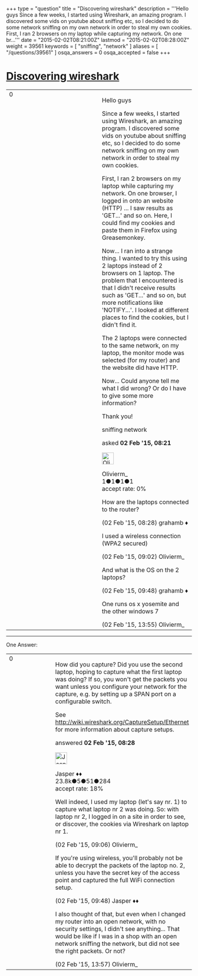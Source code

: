 +++
type = "question"
title = "Discovering wireshark"
description = '''Hello guys Since a few weeks, I started using Wireshark, an amazing program.  I discovered some vids on youtube about sniffing etc, so I decided to do some network sniffing on my own network in order to steal my own cookies.  First, I ran 2 browsers on my laptop while capturing my network. On one br...'''
date = "2015-02-02T08:21:00Z"
lastmod = "2015-02-02T08:28:00Z"
weight = 39561
keywords = [ "sniffing", "network" ]
aliases = [ "/questions/39561" ]
osqa_answers = 0
osqa_accepted = false
+++

<div class="headNormal">

# [Discovering wireshark](/questions/39561/discovering-wireshark)

</div>

<div id="main-body">

<div id="askform">

<table id="question-table" style="width:100%;"><colgroup><col style="width: 50%" /><col style="width: 50%" /></colgroup><tbody><tr class="odd"><td style="width: 30px; vertical-align: top"><div class="vote-buttons"><div id="post-39561-score" class="post-score" title="current number of votes">0</div><div id="favorite-count" class="favorite-count"></div></div></td><td><div id="item-right"><div class="question-body"><p>Hello guys</p><p>Since a few weeks, I started using Wireshark, an amazing program. I discovered some vids on youtube about sniffing etc, so I decided to do some network sniffing on my own network in order to steal my own cookies.</p><p>First, I ran 2 browsers on my laptop while capturing my network. On one browser, I logged in onto an website (HTTP) ... I saw results as 'GET...' and so on. Here, I could find my cookies and paste them in Firefox using Greasemonkey.</p><p>Now... I ran into a strange thing. I wanted to try this using 2 laptops instead of 2 browsers on 1 laptop. The problem that I encountered is that I didn't receive results such as 'GET...' and so on, but more notifications like 'NOTIFY...'. I looked at different places to find the cookies, but I didn't find it.</p><p>The 2 laptops were connected to the same network, on my laptop, the monitor mode was selected (for my router) and the website did have HTTP.</p><p>Now... Could anyone tell me what I did wrong? Or do I have to give some more information?</p><p>Thank you!</p></div><div id="question-tags" class="tags-container tags">sniffing network</div><div id="question-controls" class="post-controls"></div><div class="post-update-info-container"><div class="post-update-info post-update-info-user"><p>asked <strong>02 Feb '15, 08:21</strong></p><img src="https://secure.gravatar.com/avatar/24aeb6a4a91d04c5a176d4f5302a9224?s=32&amp;d=identicon&amp;r=g" class="gravatar" width="32" height="32" alt="Olivierm_&#39;s gravatar image" /><p>Olivierm_<br />
<span class="score" title="1 reputation points">1</span><span title="1 badges"><span class="badge1">●</span><span class="badgecount">1</span></span><span title="1 badges"><span class="silver">●</span><span class="badgecount">1</span></span><span title="1 badges"><span class="bronze">●</span><span class="badgecount">1</span></span><br />
<span class="accept_rate" title="Rate of the user&#39;s accepted answers">accept rate:</span> <span title="Olivierm_ has no accepted answers">0%</span></p></div></div><div id="comments-container-39561" class="comments-container"><span id="39563"></span><div id="comment-39563" class="comment"><div id="post-39563-score" class="comment-score"></div><div class="comment-text"><p>How are the laptops connected to the router?</p></div><div id="comment-39563-info" class="comment-info"><span class="comment-age">(02 Feb '15, 08:28)</span> grahamb ♦</div></div><span id="39566"></span><div id="comment-39566" class="comment"><div id="post-39566-score" class="comment-score"></div><div class="comment-text"><p>I used a wireless connection (WPA2 secured)</p></div><div id="comment-39566-info" class="comment-info"><span class="comment-age">(02 Feb '15, 09:02)</span> Olivierm_</div></div><span id="39570"></span><div id="comment-39570" class="comment"><div id="post-39570-score" class="comment-score"></div><div class="comment-text"><p>And what is the OS on the 2 laptops?</p></div><div id="comment-39570-info" class="comment-info"><span class="comment-age">(02 Feb '15, 09:48)</span> grahamb ♦</div></div><span id="39581"></span><div id="comment-39581" class="comment"><div id="post-39581-score" class="comment-score"></div><div class="comment-text"><p>One runs os x yosemite and the other windows 7</p></div><div id="comment-39581-info" class="comment-info"><span class="comment-age">(02 Feb '15, 13:55)</span> Olivierm_</div></div></div><div id="comment-tools-39561" class="comment-tools"></div><div class="clear"></div><div id="comment-39561-form-container" class="comment-form-container"></div><div class="clear"></div></div></td></tr></tbody></table>

------------------------------------------------------------------------

<div class="tabBar">

<span id="sort-top"></span>

<div class="headQuestions">

One Answer:

</div>

</div>

<span id="39564"></span>

<div id="answer-container-39564" class="answer">

<table style="width:100%;"><colgroup><col style="width: 50%" /><col style="width: 50%" /></colgroup><tbody><tr class="odd"><td style="width: 30px; vertical-align: top"><div class="vote-buttons"><div id="post-39564-score" class="post-score" title="current number of votes">0</div></div></td><td><div class="item-right"><div class="answer-body"><p>How did you capture? Did you use the second laptop, hoping to capture what the first laptop was doing? If so, you won't get the packets you want unless you configure your network for the capture, e.g. by setting up a SPAN port on a configurable switch.</p><p>See <a href="http://wiki.wireshark.org/CaptureSetup/Ethernet">http://wiki.wireshark.org/CaptureSetup/Ethernet</a> for more information about capture setups.</p></div><div class="answer-controls post-controls"></div><div class="post-update-info-container"><div class="post-update-info post-update-info-user"><p>answered <strong>02 Feb '15, 08:28</strong></p><img src="https://secure.gravatar.com/avatar/c578ba2967741f25aebd6afef702f432?s=32&amp;d=identicon&amp;r=g" class="gravatar" width="32" height="32" alt="Jasper&#39;s gravatar image" /><p>Jasper ♦♦<br />
<span class="score" title="23806 reputation points"><span>23.8k</span></span><span title="5 badges"><span class="badge1">●</span><span class="badgecount">5</span></span><span title="51 badges"><span class="silver">●</span><span class="badgecount">51</span></span><span title="284 badges"><span class="bronze">●</span><span class="badgecount">284</span></span><br />
<span class="accept_rate" title="Rate of the user&#39;s accepted answers">accept rate:</span> <span title="Jasper has 263 accepted answers">18%</span></p></div></div><div id="comments-container-39564" class="comments-container"><span id="39567"></span><div id="comment-39567" class="comment"><div id="post-39567-score" class="comment-score"></div><div class="comment-text"><p>Well indeed, I used my laptop (let's say nr. 1) to capture what laptop nr 2 was doing. So: with laptop nr 2, I logged in on a site in order to see, or discover, the cookies via Wireshark on laptop nr 1.</p></div><div id="comment-39567-info" class="comment-info"><span class="comment-age">(02 Feb '15, 09:06)</span> Olivierm_</div></div><span id="39569"></span><div id="comment-39569" class="comment"><div id="post-39569-score" class="comment-score"></div><div class="comment-text"><p>If you're using wireless, you'll probably not be able to decrypt the packets of the laptop no. 2, unless you have the secret key of the access point and captured the full WiFi connection setup.</p></div><div id="comment-39569-info" class="comment-info"><span class="comment-age">(02 Feb '15, 09:48)</span> Jasper ♦♦</div></div><span id="39583"></span><div id="comment-39583" class="comment"><div id="post-39583-score" class="comment-score"></div><div class="comment-text"><p>I also thought of that, but even when I changed my router into an open network, with no security settings, I didn't see anything... That would be like if I was in a shop with an open network sniffing the network, but did not see the right packets. Or not?</p></div><div id="comment-39583-info" class="comment-info"><span class="comment-age">(02 Feb '15, 13:57)</span> Olivierm_</div></div></div><div id="comment-tools-39564" class="comment-tools"></div><div class="clear"></div><div id="comment-39564-form-container" class="comment-form-container"></div><div class="clear"></div></div></td></tr></tbody></table>

</div>

<div class="paginator-container-left">

</div>

</div>

</div>

